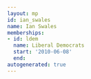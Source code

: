 ```yaml
---
layout: mp
id: ian_swales
name: Ian Swales
memberships:
- id: ldem
  name: Liberal Democrats
  start: '2010-06-08'
  end: 
autogenerated: true
---
```

